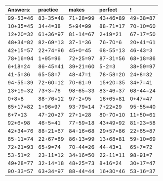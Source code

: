 | Answers: | practice | makes | perfect | ! |
| :--- | :--- | :--- | :--- | :--- |
| 99-53=46 | 83-35=48 | 71+28=99 | 43+46=89 | 49+38=87 | 
| 10+35=45 | 34+4=38 | 5+94=99 | 88-71=17 | 70-10=60 | 
| 12+20=32 | 61+36=97 | 81-14=67 | 2+19=21 | 67-17=50 | 
| 48+34=82 | 82-69=13 | 37-1=36 | 76-70=6 | 20+41=61 | 
| 42+15=57 | 22+74=96 | 45+0=45 | 68-55=13 | 46-43=3 | 
| 78+16=94 | 1+95=96 | 72+25=97 | 87-31=56 | 68+18=86 | 
| 6+18=24 | 86-45=41 | 39+21=60 | 5-2=3 | 38+59=97 | 
| 41-5=36 | 65-58=7 | 48-47=1 | 78-58=20 | 24+8=32 | 
| 94-55=39 | 72-60=12 | 70-61=9 | 15+20=35 | 34+7=41 | 
| 13+19=32 | 73+3=76 | 98-65=33 | 83-46=37 | 68-44=24 | 
| 0+8=8 | 88-76=12 | 97-2=95 | 16+65=81 | 0+47=47 | 
| 65+17=82 | 1+96=97 | 93-79=14 | 7+22=29 | 95-55=40 | 
| 6+7=13 | 47-20=27 | 27+1=28 | 80-70=10 | 11+50=61 | 
| 92+6=98 | 46-5=41 | 77-59=18 | 43+49=92 | 81-23=58 | 
| 42+34=76 | 88-21=67 | 84-16=68 | 29+57=86 | 22+65=87 | 
| 85-11=74 | 22+67=89 | 86+13=99 | 13+68=81 | 59+10=69 | 
| 72+21=93 | 65+9=74 | 70-44=26 | 44-43=1 | 65+7=72 | 
| 53-51=2 | 23-11=12 | 34+16=50 | 22-11=11 | 98-91=7 | 
| 49+28=77 | 32-14=18 | 48+25=73 | 8+16=24 | 30+17=47 | 
| 90-33=57 | 63+34=97 | 88-44=44 | 16+30=46 | 53-16=37 | 
